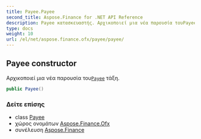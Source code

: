 ```yaml
---
title: Payee.Payee
second_title: Aspose.Finance for .NET API Reference
description: Payee κατασκευαστής. Αρχικοποιεί μια νέα παρουσία τουPayee τάξη.
type: docs
weight: 10
url: /el/net/aspose.finance.ofx/payee/payee/
---
```

## Payee constructor

Αρχικοποιεί μια νέα παρουσία του[`Payee`](../) τάξη.

```csharp
public Payee()
```

### Δείτε επίσης

* class [Payee](../)
* χώρος ονομάτων [Aspose.Finance.Ofx](../../payee/)
* συνέλευση [Aspose.Finance](../../../)


